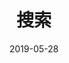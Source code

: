 ---
title: 搜索
description: 搜索
date: '2019-05-28'
aliases:
  - search
license: CC BY-NC-ND
menu:
    main: 
        weight: -60
        params:
            icon: search
--- 
